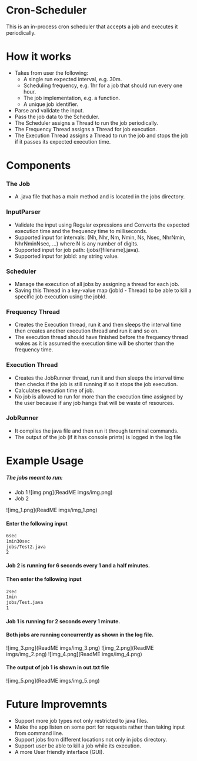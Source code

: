 # Cron-Scheduler
This is an in-process cron scheduler that accepts a job and executes it periodically.


# How it works
- Takes from user the following:
  - A single run expected interval, e.g. 30m.
  - Scheduling frequency, e.g. 1hr for a job that should run every one hour.
  - The job implementation, e.g. a function.
  - A unique job identifier.
- Parse and validate the input.
- Pass the job data to the Scheduler.
- The Scheduler assigns a Thread to run the job periodically.
- The Frequency Thread assigns a Thread for job execution.
- The Execution Thread assigns a Thread to run the job and stops the job if it passes its expected execution time.

# Components
### The Job
- A .java file that has a main method and is located in the jobs directory.
### InputParser
- Validate the input using Regular expressions and Converts the expected execution time and the frequency time to milliseconds.
- Supported input for intervals: (Nh, Nhr, Nm, Nmin, Ns, Nsec, NhrNmin, NhrNminNsec, ...) where N is any number of digits.
- Supported input for job path: (jobs/[filename].java).
- Supported input for jobId: any string value.
### Scheduler
- Manage the execution of all jobs by assigning a thread for each job.
- Saving this Thread in a key-value map (jobId - Thread) to be able to kill a specific job execution using the jobId.
### Frequency Thread
- Creates the Execution thread, run it and then sleeps the interval time then creates another execution thread and run it and so on.
- The execution thread should have finished before the frequency thread wakes as it is assumed the execution time will be shorter than the frequency time.
### Execution Thread
- Creates the JobRunner thread, run it and then sleeps the interval time then checks if the job is still running if so it stops the job execution.
- Calculates execution time of job.
- No job is allowed to run for more than the execution time assigned by the user because if any job hangs that will be waste of resources.
### JobRunner
- It compiles the java file and then run it through terminal commands.
- The output of the job (if it has console prints) is logged in the log file

# Example Usage 
##### The jobs meant to run:
- Job 1
![img.png](ReadME imgs/img.png)
- Job 2

![img_1.png](ReadME imgs/img_1.png)
#### Enter the following input
```bash
6sec
1min30sec
jobs/Test2.java
2
```
#### Job 2 is running for 6 seconds every 1 and a half minutes.
#### Then enter the following input
```bash
2sec
1min
jobs/Test.java
1
```
#### Job 1 is running for 2 seconds every 1 minute.
#### Both jobs are running concurrently as shown in the log file.
![img_3.png](ReadME imgs/img_3.png)
![img_2.png](ReadME imgs/img_2.png)
![img_4.png](ReadME imgs/img_4.png)
#### The output of job 1 is shown in out.txt file
![img_5.png](ReadME imgs/img_5.png)
# Future Improvemnts
- Support more job types not only restricted to java files.
- Make the app listen on some port for requests rather than taking input from command line.
- Support jobs from different locations not only in jobs directory.
- Support user be able to kill a job while its execution.
- A more User friendly interface (GUI).